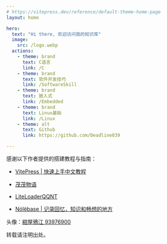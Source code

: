 ```yaml
---
# https://vitepress.dev/reference/default-theme-home-page
layout: home

hero:
  text: "Hi there, 欢迎访问我的知识库"
  image:
    src: /logo.webp
  actions:
    - theme: brand
      text: C语言
      link: /C
    - theme: brand
      text: 软件开发技巧
      link: /SoftwareSkill
    - theme: brand
      text: 嵌入式
      link: /Embedded
    - theme: brand
      text: Linux基础
      link: /Linux
    - theme: alt
      text: Github
      link: https://github.com/Deadline039

---
```


感谢以下作者提供的搭建教程与指南：

- [VitePress | 快速上手中文教程](https://vitepress.yiov.top/)

- [茂茂物语](https://fe-nav.netlify.app/)

- [LiteLoaderQQNT](https://liteloaderqqnt.github.io/)

- [Nólëbase | 记录回忆，知识和畅想的地方](https://nolebase.ayaka.io/)

头像：[紺屋鴉江 93976900](https://www.pixiv.net/en/artworks/93976900)

转载请注明出处。